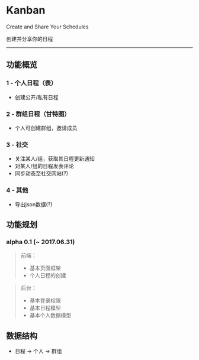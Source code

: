 # Kanban
Create and Share Your Schedules

创建并分享你的日程

---

## 功能概览
### 1 - 个人日程（表）
- 创建公开/私有日程

### 2 - 群组日程（甘特图）
- 个人可创建群组，邀请成员

### 3 - 社交
- 关注某人/组，获取其日程更新通知
- 对某人/组的日程发表评论
- 同步动态至社交网站(?)

### 4 - 其他
- 导出json数据(?)

## 功能规划
### alpha 0.1 (~ 2017.06.31)
> 前端： 
> - 基本页面框架
> - 个人日程的创建

> 后台：
> - 基本登录权限
> - 基本日程模型
> - 基本个人数据模型

## 数据结构
- 日程 -> 个人 -> 群组
